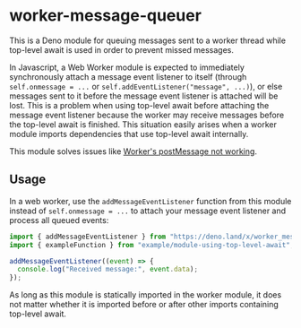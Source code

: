 # worker-message-queuer

This is a Deno module for queuing messages sent to a worker thread while
top-level await is used in order to prevent missed messages.

In Javascript, a Web Worker module is expected to immediately synchronously
attach a message event listener to itself (through `self.onmessage = ...` or
`self.addEventListener("message", ...)`), or else messages sent to it before the
message event listener is attached will be lost. This is a problem when using
top-level await before attaching the message event listener because the worker
may receive messages before the top-level await is finished. This situation
easily arises when a worker module imports dependencies that use top-level await
internally.

This module solves issues like
[Worker's postMessage not working](https://github.com/denoland/deno/issues/14098).

## Usage

In a web worker, use the `addMessageEventListener` function from this module
instead of `self.onmessage = ...` to attach your message event listener and
process all queued events:

```ts
import { addMessageEventListener } from "https://deno.land/x/worker_message_queuer@v1.0.1/mod.ts";
import { exampleFunction } from "example/module-using-top-level-await";

addMessageEventListener((event) => {
  console.log("Received message:", event.data);
});
```

As long as this module is statically imported in the worker module, it does not
matter whether it is imported before or after other imports containing top-level
await.
